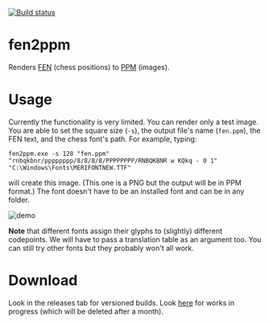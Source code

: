 [![Build status](https://ci.appveyor.com/api/projects/status/rw6f5q1441rw3bl7/branch/main?svg=true)](https://ci.appveyor.com/project/dejbug/fen2ppm/branch/main)


# fen2ppm

Renders [FEN](https://en.wikipedia.org/wiki/Forsyth%E2%80%93Edwards_Notation) (chess positions) to [PPM](https://en.wikipedia.org/wiki/Netpbm) (images).

# Usage

Currently the functionality is very limited. You can render only a test image. You are able to set the square size (`-s`), the output file's name (`fen.ppm`), the FEN text, and the chess font's path. For example, typing:

```
fen2ppm.exe -s 128 "fen.ppm" "rnbqkbnr/pppppppp/8/8/8/8/PPPPPPPP/RNBQKBNR w KQkq - 0 1" "C:\Windows\Fonts\MERIFONTNEW.TTF"
```

will create this image. (This one is a PNG but the output will be in PPM format.) The font doesn't have to be an installed font and can be in any folder.

![demo](../assets/fen.png?raw=true)

**Note** that different fonts assign their glyphs to (slightly) different codepoints. We will have to pass a translation table as an argument too. You can still try other fonts but they probably won't all work.

# Download

Look in the releases tab for versioned builds. Look [here](https://ci.appveyor.com/project/dejbug/fen2ppm/branch/main/artifacts) for works in progress (which will be deleted after a month).
